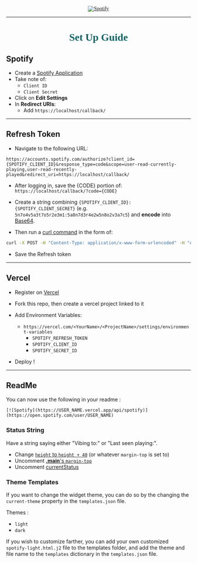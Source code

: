 <div style="color:rgb(17, 100, 102); font-family: 'Merriweather'" align="center">

[![Spotify](https://spotify-readme-maitre-oda.vercel.app/api/spotify)](https://open.spotify.com/user/11180412955)

</div>

---

<div style="color:rgb(17, 100, 102); font-family: 'Merriweather'" align="center">

# Set Up Guide

</div>

## Spotify

- Create a [Spotify Application](https://developer.spotify.com/dashboard/applications)
- Take note of:
  - `Client ID`
  - `Client Secret`
- Click on **Edit Settings**
- In **Redirect URIs**:
  - Add `https://localhost/callback/`

</div>

---

## Refresh Token

- Navigate to the following URL:

```
https://accounts.spotify.com/authorize?client_id={SPOTIFY_CLIENT_ID}&response_type=code&scope=user-read-currently-playing,user-read-recently-played&redirect_uri=https://localhost/callback/
```

- After logging in, save the {CODE} portion of: `https://localhost/callback/?code={CODE}`

- Create a string combining `{SPOTIFY_CLIENT_ID}:{SPOTIFY_CLIENT_SECRET}` (e.g. `5n7o4v5a3t7o5r2e3m1:5a8n7d3r4e2w5n8o2v3a7c5`) and **encode** into [Base64](https://www.base64encode.org/).

- Then run a [curl command](https://httpie.org/run) in the form of:

```sh
curl -X POST -H "Content-Type: application/x-www-form-urlencoded" -H "Authorization: Basic {BASE64}" -d "grant_type=authorization_code&redirect_uri=https://localhost/callback/&code={CODE}" https://accounts.spotify.com/api/token
```

- Save the Refresh token

---

## Vercel

- Register on [Vercel](https://vercel.com/)

- Fork this repo, then create a vercel project linked to it

- Add Environment Variables:

  - `https://vercel.com/<YourName>/<ProjectName>/settings/environment-variables`
    - `SPOTIFY_REFRESH_TOKEN`
    - `SPOTIFY_CLIENT_ID`
    - `SPOTIFY_SECRET_ID`

- Deploy !

---

## ReadMe

You can now use the following in your readme :

`[![Spotify](https://USER_NAME.vercel.app/api/spotify)](https://open.spotify.com/user/USER_NAME)`

### Status String

Have a string saying either "Vibing to:" or "Last seen playing:".

- Change [`height` to `height + 40`](https://github.com/maitre_oda/maitre_oda/api/templates/spotify-light.html.j2#L1-L2) (or whatever `margin-top` is set to)
- Uncomment [**.main**'s `margin-top`](https://github.com/maitre_oda/maitre_oda/api/templates/spotify-light.html.j2#L10)
- Uncomment [currentStatus](https://github.com/maitre_oda/maitre_oda/api/templates/spotify-light.html.j2#L93)

### Theme Templates

If you want to change the widget theme, you can do so by the changing the `current-theme` property in the `templates.json` file.

Themes :

- `light`
- `dark`

If you wish to customize farther, you can add your own customized `spotify-light.html.j2` file to the templates folder, and add the theme and file name to the `templates` dictionary in the `templates.json` file.
